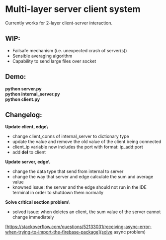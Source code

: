 # Multi-layer server client system

Currently works for 2-layer client-server interaction.

## WIP:
* Failsafe mechanism (i.e. unexpected crash of server(s))
* Sensible averaging algorithm
* Capability to send large files over socket

## Demo:
**python server.py**\
**python internal_server.py**\
**python client.py**

## Changelog:
**Update client, edge**\
* change client_conns of internal_server to dictionary type
* update the value and remove the old value of the client being connected
* client_ip variable now includes the port with format: ip_add:port
* add __del__ to client

**Update server, edge**\
* change the data type that send from internal to server
* change the way that server and edge calculate the sum and average value
* knowned issue: the server and the edge should not run in the IDE terminal in order to shutdown them normally

**Solve critical section problem**\
* solved issue: when deletes an client, the sum value of the server cannot change immediately

[https://stackoverflow.com/questions/52133031/receiving-async-error-when-trying-to-import-the-firebase-package](solve async problem)